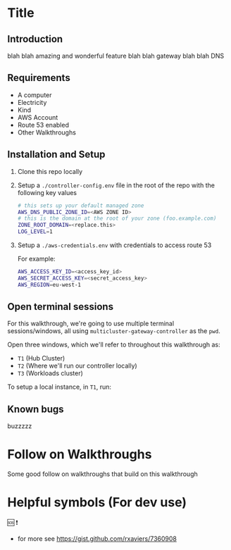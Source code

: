 # Title

## Introduction
blah blah amazing and wonderful feature blah blah gateway blah blah DNS 

## Requirements
* A computer
* Electricity
* Kind
* AWS Account
* Route 53 enabled
* Other Walkthroughs


 ## Installation and Setup
1. Clone this repo locally 
1. Setup a `./controller-config.env` file in the root of the repo with the following key values

    ```bash
    # this sets up your default managed zone
    AWS_DNS_PUBLIC_ZONE_ID=<AWS ZONE ID>
    # this is the domain at the root of your zone (foo.example.com)
    ZONE_ROOT_DOMAIN=<replace.this>
    LOG_LEVEL=1
    ```   

1. Setup a `./aws-credentials.env` with credentials to access route 53

    For example:

    ```bash
    AWS_ACCESS_KEY_ID=<access_key_id>
    AWS_SECRET_ACCESS_KEY=<secret_access_key>
    AWS_REGION=eu-west-1
    ```

## Open terminal sessions
For this walkthrough, we're going to use multiple terminal sessions/windows, all using `multicluster-gateway-controller` as the `pwd`.

Open three windows, which we'll refer to throughout this walkthrough as:

* `T1` (Hub Cluster)
* `T2` (Where we'll run our controller locally)
* `T3` (Workloads cluster)

To setup a local instance, in `T1`, run:

## Known bugs
buzzzzz

# Follow on Walkthroughs
Some good follow on walkthroughs that build on this walkthrough


# Helpful symbols (For dev use)
:sos:
:exclamation:
* for more see https://gist.github.com/rxaviers/7360908